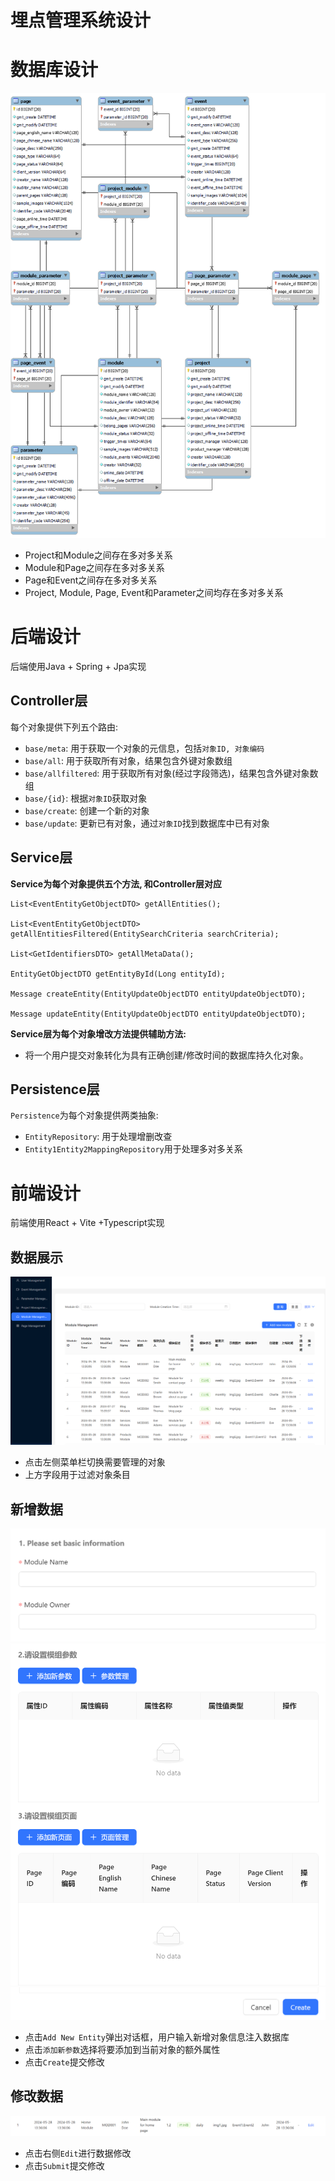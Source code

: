 # 埋点管理系统设计

# 数据库设计

![image-20240727155138352](./README.assets/database_schema.png)

- Project和Module之间存在多对多关系
- Module和Page之间存在多对多关系
- Page和Event之间存在多对多关系
- Project, Module, Page, Event和Parameter之间均存在多对多关系







# 后端设计

后端使用Java + Spring + Jpa实现

## Controller层

每个对象提供下列五个路由:

- `base/meta`: 用于获取一个对象的元信息，包括`对象ID, 对象编码`
- `base/all`: 用于获取所有对象，结果包含外键对象数组
- `base/allfiltered`: 用于获取所有对象(经过字段筛选)，结果包含外键对象数组
- `base/{id}`: 根据`对象ID`获取对象
- `base/create`: 创建一个新的对象
- `base/update`: 更新已有对象，通过`对象ID`找到数据库中已有对象





## Service层

**Service为每个对象提供五个方法, 和Controller层对应**

```
List<EventEntityGetObjectDTO> getAllEntities();

List<EventEntityGetObjectDTO> getAllEntitiesFiltered(EntitySearchCriteria searchCriteria);

List<GetIdentifiersDTO> getAllMetaData();

EntityGetObjectDTO getEntityById(Long entityId);

Message createEntity(EntityUpdateObjectDTO entityUpdateObjectDTO);

Message updateEntity(EntityUpdateObjectDTO entityUpdateObjectDTO);
```

**Service层为每个对象增改方法提供辅助方法:**

- 将一个用户提交对象转化为具有正确创建/修改时间的数据库持久化对象。







## Persistence层

`Persistence`为每个对象提供两类抽象:

- `EntityRepository`: 用于处理增删改查
- `Entity1Entity2MappingRepository`用于处理多对多关系











# 前端设计

前端使用React + Vite +Typescript实现

## 数据展示

![image-20240727155255701](./README.assets/image-20240727155255701.png)

- 点击左侧菜单栏切换需要管理的对象
- 上方字段用于过滤对象条目



## 新增数据



![image-20240727155443959](./README.assets/image-20240727155443959.png)![image-20240727155447708](./README.assets/image-20240727155447708.png)![image-20240727160028724](./README.assets/image-20240727160028724.png)

- 点击`Add New Entity`弹出对话框，用户输入新增对象信息注入数据库
- 点击`添加新参数`选择将要添加到当前对象的额外属性
- 点击`Create`提交修改



## 修改数据

![image-20240727160040617](./README.assets/image-20240727160040617.png)

- 点击右侧`Edit`进行数据修改
- 点击`Submit`提交修改